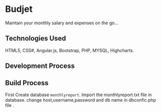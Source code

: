 # Budjet
Maintain your monthly salary and expenses on the go...

## Technologies Used
HTML5, CSS#, Angular.js, Bootstrap, PHP, MYSQL, Highcharts.

## Development Process


## Build Process
First Create database `monthlyreport`.
Import the monthlyreport.txt file in database.
change host,username,password and db name in dbconfic.php file .

